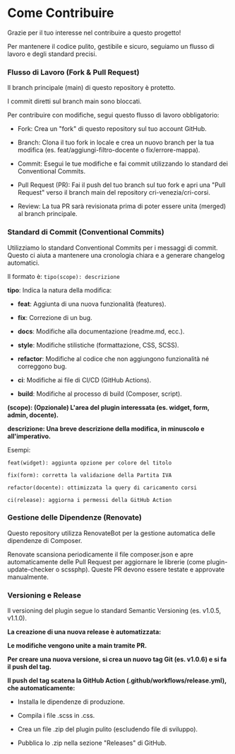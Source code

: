 # Come Contribuire

Grazie per il tuo interesse nel contribuire a questo progetto! 

Per mantenere il codice pulito, gestibile e sicuro, seguiamo un flusso di lavoro e degli standard precisi.

### Flusso di Lavoro (Fork & Pull Request)

Il branch principale (main) di questo repository è protetto. 

I commit diretti sul branch main sono bloccati.

Per contribuire con modifiche, segui questo flusso di lavoro obbligatorio:

- Fork: Crea un "fork" di questo repository sul tuo account GitHub.

- Branch: Clona il tuo fork in locale e crea un nuovo branch per la tua modifica (es. feat/aggiungi-filtro-docente o fix/errore-mappa).

- Commit: Esegui le tue modifiche e fai commit utilizzando lo standard dei Conventional Commits.

- Pull Request (PR): Fai il push del tuo branch sul tuo fork e apri una "Pull Request" verso il branch main del repository cri-venezia/cri-corsi.

- Review: La tua PR sarà revisionata prima di poter essere unita (merged) al branch principale.

### Standard di Commit (Conventional Commits)

Utilizziamo lo standard Conventional Commits per i messaggi di commit. Questo ci aiuta a mantenere una cronologia chiara e a generare changelog automatici.

Il formato è: `tipo(scope): descrizione`

**tipo**: Indica la natura della modifica:

- **feat**: Aggiunta di una nuova funzionalità (features).

- **fix**: Correzione di un bug.

- **docs**: Modifiche alla documentazione (readme.md, ecc.).

- **style**: Modifiche stilistiche (formattazione, CSS, SCSS).

- **refactor**: Modifiche al codice che non aggiungono funzionalità né correggono bug.

- **ci**: Modifiche ai file di CI/CD (GitHub Actions).

- **build**: Modifiche al processo di build (Composer, script).

**(scope): (Opzionale) L'area del plugin interessata (es. widget, form, admin, docente).**

**descrizione: Una breve descrizione della modifica, in minuscolo e all'imperativo.**

Esempi:

    feat(widget): aggiunta opzione per colore del titolo

    fix(form): corretta la validazione della Partita IVA

    refactor(docente): ottimizzata la query di caricamento corsi

    ci(release): aggiorna i permessi della GitHub Action

### Gestione delle Dipendenze (Renovate)

Questo repository utilizza RenovateBot per la gestione automatica delle dipendenze di Composer.

Renovate scansiona periodicamente il file composer.json e apre automaticamente delle Pull Request per aggiornare le librerie (come plugin-update-checker o scssphp). Queste PR devono essere testate e approvate manualmente.

### Versioning e Release

Il versioning del plugin segue lo standard Semantic Versioning (es. v1.0.5, v1.1.0).

**La creazione di una nuova release è automatizzata:**

**Le modifiche vengono unite a main tramite PR.**

**Per creare una nuova versione, si crea un nuovo tag Git (es. v1.0.6) e si fa il push del tag.**

**Il push del tag scatena la GitHub Action (.github/workflows/release.yml), che automaticamente:**

- Installa le dipendenze di produzione.

- Compila i file .scss in .css.

- Crea un file .zip del plugin pulito (escludendo file di sviluppo).

- Pubblica lo .zip nella sezione "Releases" di GitHub.
